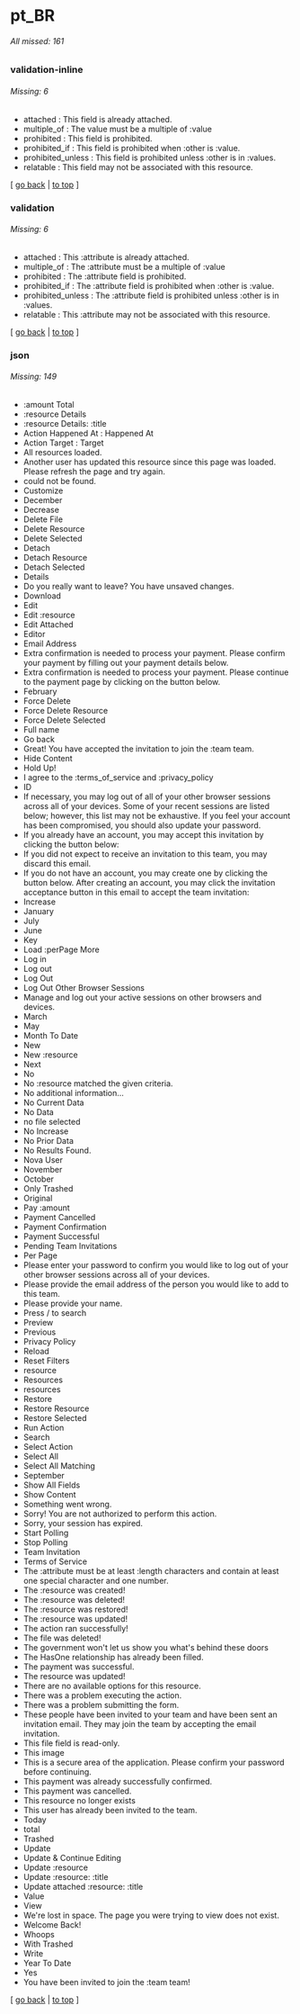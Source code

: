 # pt_BR

###### All missed: 161


### validation-inline

###### Missing: 6

* attached : This field is already attached.
* multiple_of : The value must be a multiple of :value
* prohibited : This field is prohibited.
* prohibited_if : This field is prohibited when :other is :value.
* prohibited_unless : This field is prohibited unless :other is in :values.
* relatable : This field may not be associated with this resource.


[ [go back](../status.md) | [to top](#) ]

### validation

###### Missing: 6

* attached : This :attribute is already attached.
* multiple_of : The :attribute must be a multiple of :value
* prohibited : The :attribute field is prohibited.
* prohibited_if : The :attribute field is prohibited when :other is :value.
* prohibited_unless : The :attribute field is prohibited unless :other is in :values.
* relatable : This :attribute may not be associated with this resource.


[ [go back](../status.md) | [to top](#) ]

### json

###### Missing: 149

* :amount Total
* :resource Details
* :resource Details: :title
* Action Happened At : Happened At
* Action Target : Target
* All resources loaded.
* Another user has updated this resource since this page was loaded. Please refresh the page and try again.
* could not be found.
* Customize
* December
* Decrease
* Delete File
* Delete Resource
* Delete Selected
* Detach
* Detach Resource
* Detach Selected
* Details
* Do you really want to leave? You have unsaved changes.
* Download
* Edit
* Edit :resource
* Edit Attached
* Editor
* Email Address
* Extra confirmation is needed to process your payment. Please confirm your payment by filling out your payment details below.
* Extra confirmation is needed to process your payment. Please continue to the payment page by clicking on the button below.
* February
* Force Delete
* Force Delete Resource
* Force Delete Selected
* Full name
* Go back
* Great! You have accepted the invitation to join the :team team.
* Hide Content
* Hold Up!
* I agree to the :terms_of_service and :privacy_policy
* ID
* If necessary, you may log out of all of your other browser sessions across all of your devices. Some of your recent sessions are listed below; however, this list may not be exhaustive. If you feel your account has been compromised, you should also update your password.
* If you already have an account, you may accept this invitation by clicking the button below:
* If you did not expect to receive an invitation to this team, you may discard this email.
* If you do not have an account, you may create one by clicking the button below. After creating an account, you may click the invitation acceptance button in this email to accept the team invitation:
* Increase
* January
* July
* June
* Key
* Load :perPage More
* Log in
* Log out
* Log Out
* Log Out Other Browser Sessions
* Manage and log out your active sessions on other browsers and devices.
* March
* May
* Month To Date
* New
* New :resource
* Next
* No
* No :resource matched the given criteria.
* No additional information...
* No Current Data
* No Data
* no file selected
* No Increase
* No Prior Data
* No Results Found.
* Nova User
* November
* October
* Only Trashed
* Original
* Pay :amount
* Payment Cancelled
* Payment Confirmation
* Payment Successful
* Pending Team Invitations
* Per Page
* Please enter your password to confirm you would like to log out of your other browser sessions across all of your devices.
* Please provide the email address of the person you would like to add to this team.
* Please provide your name.
* Press / to search
* Preview
* Previous
* Privacy Policy
* Reload
* Reset Filters
* resource
* Resources
* resources
* Restore
* Restore Resource
* Restore Selected
* Run Action
* Search
* Select Action
* Select All
* Select All Matching
* September
* Show All Fields
* Show Content
* Something went wrong.
* Sorry! You are not authorized to perform this action.
* Sorry, your session has expired.
* Start Polling
* Stop Polling
* Team Invitation
* Terms of Service
* The :attribute must be at least :length characters and contain at least one special character and one number.
* The :resource was created!
* The :resource was deleted!
* The :resource was restored!
* The :resource was updated!
* The action ran successfully!
* The file was deleted!
* The government won't let us show you what's behind these doors
* The HasOne relationship has already been filled.
* The payment was successful.
* The resource was updated!
* There are no available options for this resource.
* There was a problem executing the action.
* There was a problem submitting the form.
* These people have been invited to your team and have been sent an invitation email. They may join the team by accepting the email invitation.
* This file field is read-only.
* This image
* This is a secure area of the application. Please confirm your password before continuing.
* This payment was already successfully confirmed.
* This payment was cancelled.
* This resource no longer exists
* This user has already been invited to the team.
* Today
* total
* Trashed
* Update
* Update & Continue Editing
* Update :resource
* Update :resource: :title
* Update attached :resource: :title
* Value
* View
* We're lost in space. The page you were trying to view does not exist.
* Welcome Back!
* Whoops
* With Trashed
* Write
* Year To Date
* Yes
* You have been invited to join the :team team!


[ [go back](../status.md) | [to top](#) ]

